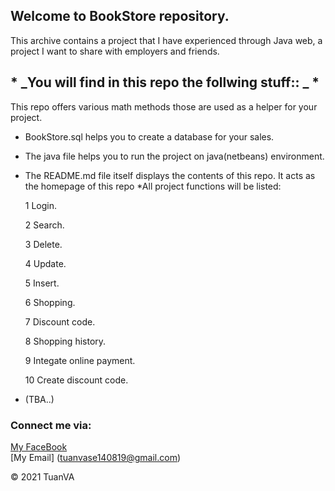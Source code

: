 ## Welcome to BookStore repository.

<!-- 
 [![BookStore | CI process included | © 2021 by TuanVA](https://github.com/TuanVASE140819/test_git/actions/workflows/mathutil-ci-actions.yml/badge.svg)](https://github.com/TuanVASE140819/test_git/actions/workflows/mathutil-ci-actions.yml)   -->
This archive contains a project that I have experienced through Java web, a project I want to share with employers and friends.


## * _You will find in this repo the follwing stuff:: _ *
 
This repo offers various math methods those are used as a helper for your project.
* BookStore.sql helps you to create a database for your sales.
* The java file helps you to run the project on java(netbeans) environment.
* The README.md file itself displays the contents of this repo. It acts as the homepage of this repo
*All project functions will be listed:

  1 Login.
     
 
  2 Search.

  3 Delete.

  4 Update.

  5 Insert.

  6 Shopping.

  7 Discount code.

  8 Shopping history.

  9 Integate online payment.

  10 Create discount code.


* (TBA..) 

### Connect me via:
[My FaceBook](https://www.facebook.com/profile.php?id=100014190151009)  
[My Email] (tuanvase140819@gmail.com)

© 2021 TuanVA

